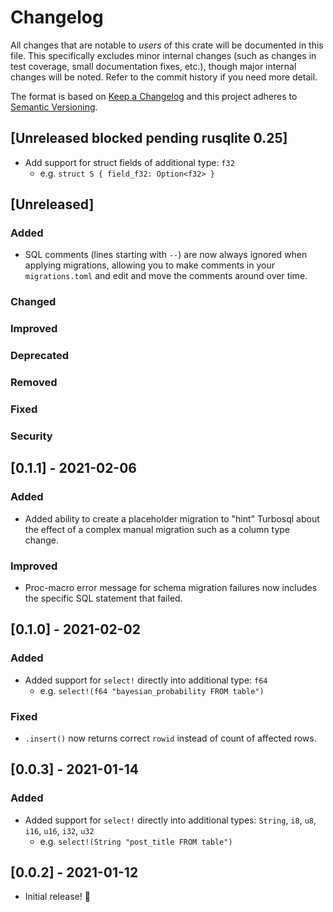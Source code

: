 # Changelog

All changes that are notable to _users_ of this crate will be documented in this file. This specifically excludes minor internal changes (such as changes in test coverage, small documentation fixes, etc.), though major internal changes will be noted. Refer to the commit history if you need more detail.

The format is based on [Keep a Changelog](https://keepachangelog.com/en/1.0.0/)
and this project adheres to [Semantic Versioning](https://semver.org/spec/v2.0.0.html).

## [Unreleased blocked pending rusqlite 0.25]

- Add support for struct fields of additional type: `f32`
  - e.g. `struct S { field_f32: Option<f32> }`

## [Unreleased]

### Added

- SQL comments (lines starting with `--`) are now always ignored when applying migrations, allowing you to make comments in your `migrations.toml` and edit and move the comments around over time.

### Changed

### Improved

### Deprecated

### Removed

### Fixed

### Security

## [0.1.1] - 2021-02-06

### Added

- Added ability to create a placeholder migration to "hint" Turbosql about the effect of a complex manual migration such as a column type change.

### Improved

- Proc-macro error message for schema migration failures now includes the specific SQL statement that failed.

## [0.1.0] - 2021-02-02

### Added

- Added support for `select!` directly into additional type: `f64`
  - e.g. `select!(f64 "bayesian_probability FROM table")`

### Fixed

- `.insert()` now returns correct `rowid` instead of count of affected rows.

## [0.0.3] - 2021-01-14

### Added

- Added support for `select!` directly into additional types: `String`, `i8`, `u8`, `i16`, `u16`, `i32`, `u32`
  - e.g. `select!(String "post_title FROM table")`

## [0.0.2] - 2021-01-12

- Initial release! 🎉
